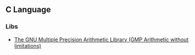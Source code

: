 ## C Language

### Libs
- [The GNU Multiple Precision Arithmetic Library (GMP Arithmetic without limitations)](https://gmplib.org/)
